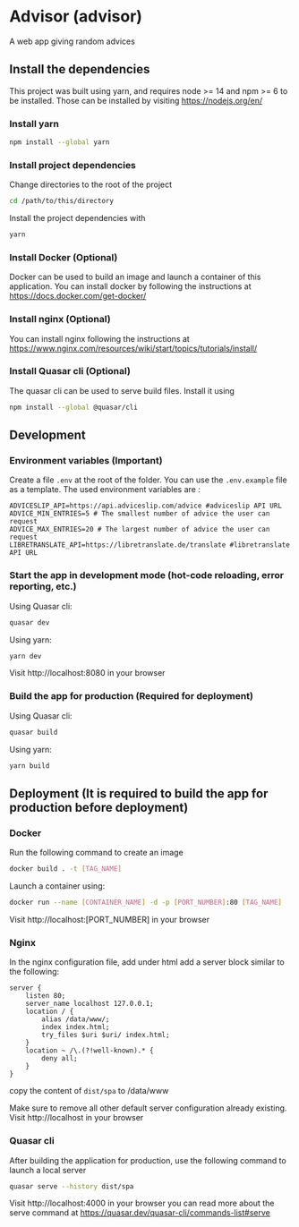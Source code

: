 # Advisor (advisor)

A web app giving random advices

## Install the dependencies

This project was built using yarn, and requires node >= 14 and npm >= 6 to be installed.
Those can be installed by visiting https://nodejs.org/en/

### Install yarn

```bash
npm install --global yarn
```

### Install project dependencies

Change directories to the root of the project

```bash
cd /path/to/this/directory
```

Install the project dependencies with

```bash
yarn
```

### Install Docker (Optional)

Docker can be used to build an image and launch a container of this application.
You can install docker by following the instructions at
https://docs.docker.com/get-docker/

### Install nginx (Optional)

You can install nginx following the instructions at https://www.nginx.com/resources/wiki/start/topics/tutorials/install/

### Install Quasar cli (Optional)

The quasar cli can be used to serve build files.
Install it using

```bash
npm install --global @quasar/cli
```

## Development

### Environment variables (Important)

Create a file `.env` at the root of the folder. You can use the `.env.example` file as a template. The used environment variables are :

```env
ADVICESLIP_API=https://api.adviceslip.com/advice #adviceslip API URL
ADVICE_MIN_ENTRIES=5 # The smallest number of advice the user can request
ADVICE_MAX_ENTRIES=20 # The largest number of advice the user can request
LIBRETRANSLATE_API=https://libretranslate.de/translate #libretranslate API URL
```

### Start the app in development mode (hot-code reloading, error reporting, etc.)

Using Quasar cli:

```bash
quasar dev
```

Using yarn:

```bash
yarn dev
```

Visit http://localhost:8080 in your browser

### Build the app for production (Required for deployment)

Using Quasar cli:

```bash
quasar build
```

Using yarn:

```bash
yarn build
```

## Deployment (It is required to build the app for production before deployment)

### Docker

Run the following command to create an image

```bash
docker build . -t [TAG_NAME]
```

Launch a container using:

```bash
docker run --name [CONTAINER_NAME] -d -p [PORT_NUMBER]:80 [TAG_NAME]
```

Visit http://localhost:[PORT_NUMBER] in your browser

### Nginx

In the nginx configuration file, add under html add a server block similar to the following:

```nginx
server {
    listen 80;
    server_name localhost 127.0.0.1;
    location / {
        alias /data/www/;
        index index.html;
        try_files $uri $uri/ index.html;
    }
    location ~ /\.(?!well-known).* {
        deny all;
    }
}
```

copy the content of `dist/spa` to /data/www

Make sure to remove all other default server configuration already existing.
Visit http://localhost in your browser

### Quasar cli

After building the application for production, use the following command to launch a local server

```bash
quasar serve --history dist/spa
```

Visit http://localhost:4000 in your browser
you can read more about the serve command at https://quasar.dev/quasar-cli/commands-list#serve
